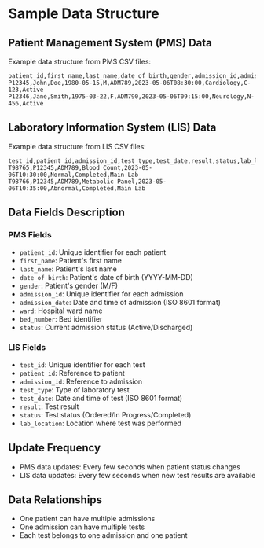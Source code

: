 # Sample Data Structure

## Patient Management System (PMS) Data
Example data structure from PMS CSV files:

```csv
patient_id,first_name,last_name,date_of_birth,gender,admission_id,admission_date,ward,bed_number,status
P12345,John,Doe,1980-05-15,M,ADM789,2023-05-06T08:30:00,Cardiology,C-123,Active
P12346,Jane,Smith,1975-03-22,F,ADM790,2023-05-06T09:15:00,Neurology,N-456,Active
```

## Laboratory Information System (LIS) Data
Example data structure from LIS CSV files:

```csv
test_id,patient_id,admission_id,test_type,test_date,result,status,lab_location
T98765,P12345,ADM789,Blood Count,2023-05-06T10:30:00,Normal,Completed,Main Lab
T98766,P12345,ADM789,Metabolic Panel,2023-05-06T10:35:00,Abnormal,Completed,Main Lab
```

## Data Fields Description

### PMS Fields
- `patient_id`: Unique identifier for each patient
- `first_name`: Patient's first name
- `last_name`: Patient's last name
- `date_of_birth`: Patient's date of birth (YYYY-MM-DD)
- `gender`: Patient's gender (M/F)
- `admission_id`: Unique identifier for each admission
- `admission_date`: Date and time of admission (ISO 8601 format)
- `ward`: Hospital ward name
- `bed_number`: Bed identifier
- `status`: Current admission status (Active/Discharged)

### LIS Fields
- `test_id`: Unique identifier for each test
- `patient_id`: Reference to patient
- `admission_id`: Reference to admission
- `test_type`: Type of laboratory test
- `test_date`: Date and time of test (ISO 8601 format)
- `result`: Test result
- `status`: Test status (Ordered/In Progress/Completed)
- `lab_location`: Location where test was performed

## Update Frequency
- PMS data updates: Every few seconds when patient status changes
- LIS data updates: Every few seconds when new test results are available

## Data Relationships
- One patient can have multiple admissions
- One admission can have multiple tests
- Each test belongs to one admission and one patient